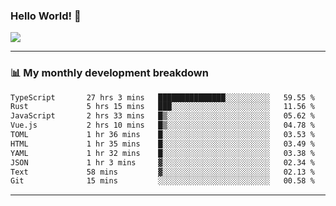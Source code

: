 ### Hello World! 👋

<a>
  <img align="center" src="https://github-readme-stats.vercel.app/api?username=megatunger&count_private=true&include_all_commits=true&bg_color=30,56CCF2,2F80ED&title_color=fff&text_color=fff" />
</a>

------
### 📊 My monthly development breakdown

<!--START_SECTION:waka-->

```txt
TypeScript       27 hrs 3 mins   ███████████████░░░░░░░░░░   59.55 %
Rust             5 hrs 15 mins   ███░░░░░░░░░░░░░░░░░░░░░░   11.56 %
JavaScript       2 hrs 33 mins   █▒░░░░░░░░░░░░░░░░░░░░░░░   05.62 %
Vue.js           2 hrs 10 mins   █▒░░░░░░░░░░░░░░░░░░░░░░░   04.78 %
TOML             1 hr 36 mins    █░░░░░░░░░░░░░░░░░░░░░░░░   03.53 %
HTML             1 hr 35 mins    █░░░░░░░░░░░░░░░░░░░░░░░░   03.49 %
YAML             1 hr 32 mins    █░░░░░░░░░░░░░░░░░░░░░░░░   03.38 %
JSON             1 hr 3 mins     ▓░░░░░░░░░░░░░░░░░░░░░░░░   02.34 %
Text             58 mins         ▓░░░░░░░░░░░░░░░░░░░░░░░░   02.13 %
Git              15 mins         ░░░░░░░░░░░░░░░░░░░░░░░░░   00.58 %
```

<!--END_SECTION:waka-->

------
